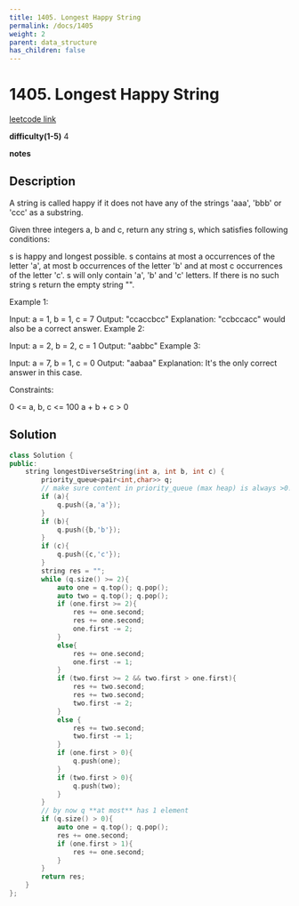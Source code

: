 ```yaml
---
title: 1405. Longest Happy String
permalink: /docs/1405
weight: 2
parent: data_structure
has_children: false
---
```

# 1405. Longest Happy String
[leetcode link](https://leetcode.com/problems/longest-happy-string/)

**difficulty(1-5)** 
4

**notes**   


## Description
A string is called happy if it does not have any of the strings 'aaa', 'bbb' or 'ccc' as a substring.

Given three integers a, b and c, return any string s, which satisfies following conditions:

s is happy and longest possible.
s contains at most a occurrences of the letter 'a', at most b occurrences of the letter 'b' and at most c occurrences of the letter 'c'.
s will only contain 'a', 'b' and 'c' letters.
If there is no such string s return the empty string "".

 

Example 1:

Input: a = 1, b = 1, c = 7
Output: "ccaccbcc"
Explanation: "ccbccacc" would also be a correct answer.
Example 2:

Input: a = 2, b = 2, c = 1
Output: "aabbc"
Example 3:

Input: a = 7, b = 1, c = 0
Output: "aabaa"
Explanation: It's the only correct answer in this case.
 

Constraints:

0 <= a, b, c <= 100
a + b + c > 0

## Solution

```c++
class Solution {
public:
    string longestDiverseString(int a, int b, int c) {
        priority_queue<pair<int,char>> q;
        // make sure content in priority_queue (max heap) is always >0!
        if (a){
            q.push({a,'a'});
        }
        if (b){
            q.push({b,'b'});
        }
        if (c){
            q.push({c,'c'});
        }
        string res = "";
        while (q.size() >= 2){
            auto one = q.top(); q.pop();
            auto two = q.top(); q.pop();
            if (one.first >= 2){
                res += one.second;
                res += one.second;
                one.first -= 2;
            }
            else{
                res += one.second;
                one.first -= 1;
            }
            if (two.first >= 2 && two.first > one.first){
                res += two.second;
                res += two.second;
                two.first -= 2;
            }
            else {
                res += two.second;
                two.first -= 1;
            }
            if (one.first > 0){
                q.push(one);
            }
            if (two.first > 0){
                q.push(two);
            }
        }
        // by now q **at most** has 1 element
        if (q.size() > 0){
            auto one = q.top(); q.pop();
            res += one.second;
            if (one.first > 1){
                res += one.second;
            }
        }
        return res;
    }
};
```

<!-- 
Default label
{: .label }

Blue label
{: .label .label-blue }

Stable
{: .label .label-green }

New release
{: .label .label-purple }

Coming soon
{: .label .label-yellow }

Deprecated
{: .label .label-red } -->
